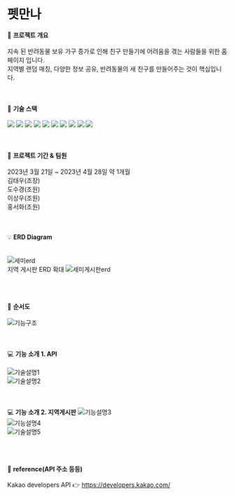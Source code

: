 # 펫만나
📌 <b>프로젝트 개요</b>
<br>
<br>
지속 된 반려동물 보유 가구 증가로 인해 친구 만들기에 어려움을 겪는 사람들을 위한 홈페이지 입니다.
<br>
지역별 랜덤 매칭, 다양한 정보 공유, 반려동물의 새 친구를 만들어주는 것이 핵심입니다.
<br>
<br>
<br>
<br>
🚀 <b>기술 스택</b>
<br>
<br>
 <img src="https://img.shields.io/badge/java-007396?style=for-the-badge&logo=java&logoColor=white">
 <img src="https://img.shields.io/badge/html5-E34F26?style=for-the-badge&logo=html5&logoColor=white">
 <img src="https://img.shields.io/badge/css-1572B6?style=for-the-badge&logo=css3&logoColor=white">
 <img src="https://img.shields.io/badge/javascript-F7DF1E?style=for-the-badge&logo=javascript&logoColor=black">
 <img src="https://img.shields.io/badge/jquery-0769AD?style=for-the-badge&logo=jquery&logoColor=white">
 <img src="https://img.shields.io/badge/Oracle SQL-4479A1?style=for-the-badge&logo=Oracle SQL&logoColor=white">
 <img src="https://img.shields.io/badge/apache tomcat-F8DC75?style=for-the-badge&logo=apachetomcat&logoColor=white">
 <img src="https://img.shields.io/badge/github-181717?style=for-the-badge&logo=github&logoColor=white">
 <img src="https://img.shields.io/badge/git-F05032?style=for-the-badge&logo=git&logoColor=white">
 <img src="https://img.shields.io/badge/fontawesome-339AF0?style=for-the-badge&logo=fontawesome&logoColor=white">
<br>
<br>
<br>
<br>
📆 <b>프로젝트 기간 & 팀원</b>
<br>
<br>
2023년 3월 21일 ~ 2023년 4월 28일 약 1개월
<br>
김태우(조장)
<br>
도수경(조원)
<br>
이상우(조원)
<br>
홍서화(조원)
<br>
<br>
<br>
<br>
💡 <b>ERD Diagram<br></b>
<br>
<br>
![세미erd](https://github.com/dosukyung/dosukyung/assets/128382128/b28674a5-febb-4c30-b5e9-8fdda98aa099)
<br>
지역 게시판 ERD 확대
![세미게시판erd](https://github.com/dosukyung/dosukyung/assets/128382128/78dba5c9-3960-4ff6-afe5-8c3f9dffe78d)
<br>
<br>
<br>
<br>

👀 <b>순서도</b>
<br>
<br>
![기능구조](https://github.com/dosukyung/dosukyung/assets/128382128/ce2e1aba-f19a-4f6f-af52-f825aee9a6d8)
<br>
<br>
<br>
<br>
💻 <b>기능 소개 1. API</b>
<br>
<br>
![기술설명1](https://github.com/dosukyung/dosukyung/assets/128382128/7358620e-0846-49b6-8a81-58cff322b278)
<br>
![기술설명2](https://github.com/dosukyung/dosukyung/assets/128382128/7dc67717-ad6a-4b75-805b-9605a9f6bbea)
<br>
<br>
<br>
<br>
💻 <b>기능 소개 2. 지역게시판</b>
![기능설명3](https://github.com/dosukyung/dosukyung/assets/128382128/77c5574e-194b-4ce8-94a7-59120b70b54e)
<br>
![기능설명4](https://github.com/dosukyung/dosukyung/assets/128382128/a9c16161-201f-497a-99af-717090283062)
<br>
![기술설명5](https://github.com/dosukyung/dosukyung/assets/128382128/1a302ca2-a632-4396-864b-70d7c4463c6e)
<br>
<br>
<br>
<br>

 

🔎 <b>reference(API 주소 등등)</b>
<br>
<br>
Kakao developers API 👉 https://developers.kakao.com/ 


